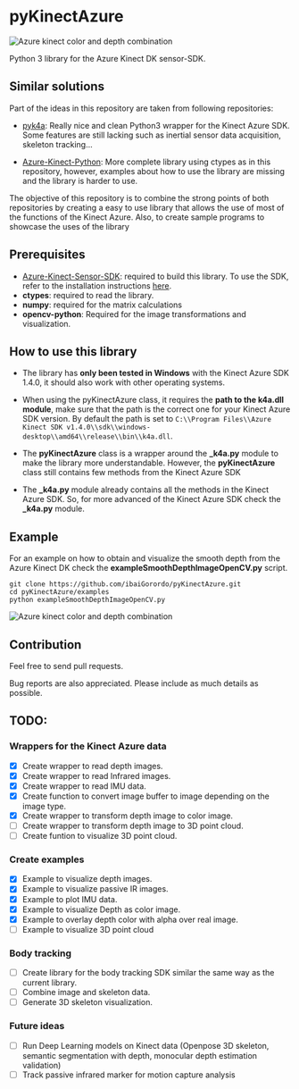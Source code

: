 # pyKinectAzure

![Azure kinect color and depth combination](https://github.com/ibaiGorordo/pyKinectAzure/blob/master/doc/images/Azure%20kinect%20depth%20and%20color%20combination.png)

Python 3 library for the Azure Kinect DK sensor-SDK.

## Similar solutions
Part of the ideas in this repository are taken from following repositories:
* [pyk4a](https://github.com/etiennedub/pyk4a): Really nice and clean Python3 wrapper for the Kinect Azure SDK. Some features are still lacking such as inertial sensor data acquisition, skeleton tracking...

* [Azure-Kinect-Python](https://github.com/hexops/Azure-Kinect-Python): More complete library using ctypes as in this repository, however, examples about how to use the library are missing and the library is harder to use.

The objective of this repository is to combine the strong points of both repositories by creating a easy to use library that allows the use of most of the functions of the Kinect Azure. Also, to create sample programs to showcase the uses of the library

## Prerequisites
* [Azure-Kinect-Sensor-SDK](https://github.com/microsoft/Azure-Kinect-Sensor-SDK): required to build this library.
  To use the SDK, refer to the installation instructions [here](https://github.com/microsoft/Azure-Kinect-Sensor-SDK).
* **ctypes**: required to read the library.
* **numpy**: required for the matrix calculations
* **opencv-python**: Required for the image transformations and visualization.

## How to use this library
* The library has **only been tested in Windows** with the Kinect Azure SDK 1.4.0, it should also work with other operating systems.

* When using the pyKinectAzure class, it requires the **path to the k4a.dll module**, make sure that the path is the correct one for your Kinect Azure SDK version. By default the path is set to  ```C:\\Program Files\\Azure Kinect SDK v1.4.0\\sdk\\windows-desktop\\amd64\\release\\bin\\k4a.dll```.

* The **pyKinectAzure** class is a wrapper around the **_k4a.py** module to make the library more understandable. However, the **pyKinectAzure** class still contains few methods from the Kinect Azure SDK

* The **_k4a.py** module already contains all the methods in the Kinect Azure SDK. So, for more advanced of the Kinect Azure SDK check the **_k4a.py** module.




## Example

For an example on how to obtain and visualize the smooth depth from the Azure Kinect DK check the **exampleSmoothDepthImageOpenCV.py** script.
```
git clone https://github.com/ibaiGorordo/pyKinectAzure.git
cd pyKinectAzure/examples
python exampleSmoothDepthImageOpenCV.py
```
![Azure kinect color and depth combination](https://github.com/ibaiGorordo/pyKinectAzure/blob/master/doc/images/Azure%20kinect%20smoothed%20depth%20image.png)


## Contribution

Feel free to send pull requests.

Bug reports are also appreciated. Please include as much details as possible.

## TODO:

### Wrappers for the Kinect Azure data
- [x] Create wrapper to read depth images.
- [x] Create wrapper to read Infrared images.
- [x] Create wrapper to read IMU data.
- [x] Create function to convert image buffer to image depending on the image type.
- [x] Create wrapper to transform depth image to color image.
- [ ] Create wrapper to transform depth image to 3D point cloud.
- [ ] Create funtion to visualize 3D point cloud.

### Create examples
- [x] Example to visualize depth images.
- [x] Example to visualize passive IR images.
- [x] Example to plot IMU data.
- [x] Example to visualize Depth as color image.
- [x] Example to overlay depth color with alpha over real image.
- [ ] Example to visualize 3D point cloud

### Body tracking
- [ ] Create library for the body tracking SDK similar the same way as the current library.
- [ ] Combine image and skeleton data.
- [ ] Generate 3D skeleton visualization.

### Future ideas
- [ ] Run Deep Learning models on Kinect data (Openpose 3D skeleton, semantic segmentation with depth, monocular depth estimation validation)
- [ ] Track passive infrared marker for motion capture analysis
